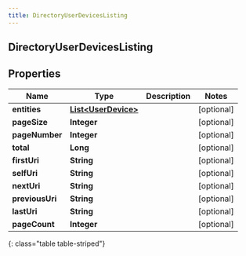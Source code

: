 ```yaml
---
title: DirectoryUserDevicesListing
---
```


## DirectoryUserDevicesListing

## Properties

| Name            | Type                                                             | Description | Notes      |
| --------------- | ---------------------------------------------------------------- | ----------- | ---------- |
| **entities**    | <!----><!---->[**List&lt;UserDevice&gt;**](UserDevice.md)<!----> |             | [optional] |
| **pageSize**    | <!----><!---->**Integer**<!---->                                 |             | [optional] |
| **pageNumber**  | <!----><!---->**Integer**<!---->                                 |             | [optional] |
| **total**       | <!----><!---->**Long**<!---->                                    |             | [optional] |
| **firstUri**    | <!----><!---->**String**<!---->                                  |             | [optional] |
| **selfUri**     | <!----><!---->**String**<!---->                                  |             | [optional] |
| **nextUri**     | <!----><!---->**String**<!---->                                  |             | [optional] |
| **previousUri** | <!----><!---->**String**<!---->                                  |             | [optional] |
| **lastUri**     | <!----><!---->**String**<!---->                                  |             | [optional] |
| **pageCount**   | <!----><!---->**Integer**<!---->                                 |             | [optional] |

{: class="table table-striped"}
